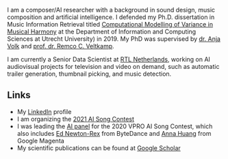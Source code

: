 I am a composer/AI researcher with a background in sound design, music composition and artificial intelligence. I defended my Ph.D. dissertation in Music Information Retrieval titled [Computational Modelling of Variance in Musical Harmony](https://dspace.library.uu.nl/handle/1874/380443) at the Department of Information and Computing Sciences at Utrecht University) in 2019. My PhD was supervised by [dr. Anja Volk](https://www.staff.science.uu.nl/~fleis102/) and [prof. dr. Remco C. Veltkamp](https://www.staff.science.uu.nl/~veltk101/).

I am currently a Senior Data Scientist at [RTL Netherlands](https://github.com/rtlnl), working on AI audiovisual projects for television and video on demand, such as automatic trailer generation, thumbnail picking, and music detection.

## Links

*   My [LinkedIn](https://www.linkedin.com/in/hendrik-vincent-koops-30927a93/) profile
*   I am organizing the [2021 AI Song Contest](https://www.aisongcontest.com/)
*   I was leading the [AI panel](https://www.vprobroadcast.com/titles/ai-songcontest/ai-panel.html) for the 2020 VPRO AI Song Contest, which also includes [Ed Newton-Rex](https://ed.newtonrex.com/) from ByteDance and [Anna Huang](https://research.google/people/105787/) from Google Magenta
*   My scientific publications can be found at [Google Scholar](https://scholar.google.nl/citations?hl=en&user=rzqMKygAAAAJ&view_op=list_works&sortby=pubdate)

<!--
**hvkoops/hvkoops** is a ✨ _special_ ✨ repository because its `README.md` (this file) appears on your GitHub profile.

Here are some ideas to get you started:

- 🔭 I’m currently working on ...
- 🌱 I’m currently learning ...
- 👯 I’m looking to collaborate on ...
- 🤔 I’m looking for help with ...
- 💬 Ask me about ...
- 📫 How to reach me: ...
- 😄 Pronouns: ...
- ⚡ Fun fact: ...
-->
